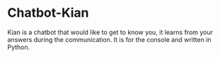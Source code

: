 # Chatbot-Kian
Kian is a chatbot that would like to get to know you, it learns from your answers during the communication. It is for the console and written in Python.
